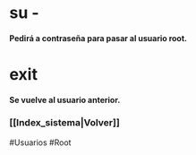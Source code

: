 # su -
#### Pedirá a contraseña para pasar al usuario root.
# exit
#### Se vuelve al usuario anterior.
### [[Index_sistema|Volver]]

#Usuarios #Root